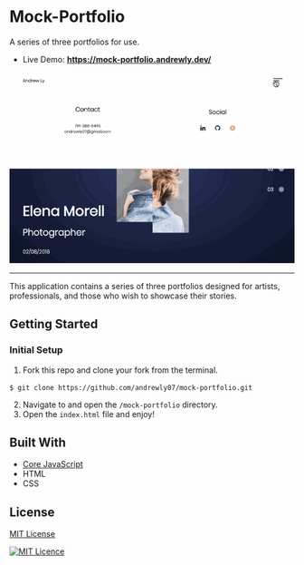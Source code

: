 # Mock-Portfolio
A series of three portfolios for use.
* Live Demo: __https://mock-portfolio.andrewly.dev/__

![](mockportfolio.gif)
<hr/>

This application contains a series of three portfolios designed for artists, professionals, and those who wish to showcase their stories.

## Getting Started
### Initial Setup
1. Fork this repo and clone your fork from the terminal.
```
$ git clone https://github.com/andrewly07/mock-portfolio.git
```
2. Navigate to and open the ```/mock-portfolio``` directory.
3. Open the ```index.html``` file and enjoy! 

## Built With
* [Core JavaScript](https://www.ecma-international.org/publications/standards/Ecma-262.htm)
* HTML
* CSS

## License
[MIT License](https://opensource.org/licenses/mit-license.php)

[![MIT Licence](https://badges.frapsoft.com/os/mit/mit.svg?v=103)](https://opensource.org/licenses/mit-license.php)

